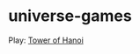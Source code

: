 # universe-games

Play: [Tower of Hanoi](https://chiaki-i.github.io/universe-games/hanoi/game.html)
